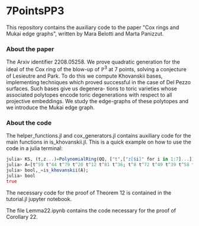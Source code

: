 # 7PointsPP3
This repository contains the auxiliary code to the paper "Cox rings and Mukai edge graphs", written by Mara Belotti and Marta Panizzut.

### About the paper
The Arxiv identifier 2208.05258.  We prove quadratic generation for the ideal of the Cox ring of
the blow-up of $\mathbb{P}^3$ at 7 points, solving a conjecture of Lesieutre and Park. To
do this we compute Khovanskii bases, implementing techniques which proved
successful in the case of Del Pezzo surfaces. Such bases give us degenera-
tions to toric varieties whose associated polytopes encode toric degenerations
with respect to all projective embeddings. We study the edge-graphs of these
polytopes and we introduce the Mukai edge graph.


### About the code
The helper_functions.jl and cox_generators.jl contains auxiliary code for the main functions in is_khovanskii.jl.
This is a quick example on how to use the code in a julia terminal:

```julia
julia> KS, (t,z...)=PolynomialRing(QQ, ["t",["z[$i]" for i in 1:7]...]);
julia> A=[t^59 t^44 t^79 t^20 t^12 t^81 t^36; t^8 t^72 t^49 t^39 t^58 t^23 t^64; t^44 t^58 t^12 t^52 t^57 t^49 t^51; t^25 t^23 t^60 t^72 t^45 t^51 t^6];
julia> bool,_=is_khovanskii(A);
julia> bool
true

```
The necessary code for the proof of Theorem 12 is contained in the tutorial.jl jupyter notebook.

The file Lemma22.ipynb contains the code necessary for the proof of Corollary 22.
